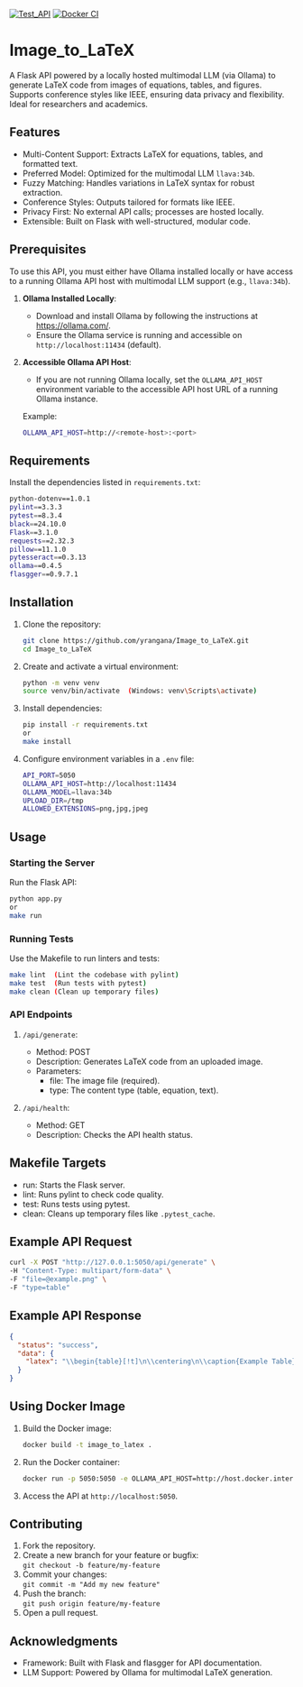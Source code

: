[![Test_API](https://github.com/yrangana/Image_to_LaTeX/actions/workflows/Test_API.yml/badge.svg)](https://github.com/yrangana/Image_to_LaTeX/actions/workflows/Test_API.yml)  [![Docker CI](https://github.com/yrangana/Image_to_LaTeX/actions/workflows/docker-image.yml/badge.svg)](https://github.com/yrangana/Image_to_LaTeX/actions/workflows/docker-image.yml)

# Image_to_LaTeX

A Flask API powered by a locally hosted multimodal LLM (via Ollama) to generate LaTeX code from images of equations, tables, and figures. Supports conference styles like IEEE, ensuring data privacy and flexibility. Ideal for researchers and academics.

## Features

- Multi-Content Support: Extracts LaTeX for equations, tables, and formatted text.
- Preferred Model: Optimized for the multimodal LLM `llava:34b`.
- Fuzzy Matching: Handles variations in LaTeX syntax for robust extraction.
- Conference Styles: Outputs tailored for formats like IEEE.
- Privacy First: No external API calls; processes are hosted locally.
- Extensible: Built on Flask with well-structured, modular code.

## Prerequisites

To use this API, you must either have Ollama installed locally or have access to a running Ollama API host with multimodal LLM support (e.g., `llava:34b`).

1. **Ollama Installed Locally**:
   - Download and install Ollama by following the instructions at https://ollama.com/.
   - Ensure the Ollama service is running and accessible on `http://localhost:11434` (default).

2. **Accessible Ollama API Host**:
   - If you are not running Ollama locally, set the `OLLAMA_API_HOST` environment variable to the accessible API host URL of a running Ollama instance.

   Example:
   ```bash
   OLLAMA_API_HOST=http://<remote-host>:<port>
   ```

## Requirements

Install the dependencies listed in `requirements.txt`:

```bash
python-dotenv==1.0.1  
pylint==3.3.3  
pytest==8.3.4  
black==24.10.0  
Flask==3.1.0  
requests==2.32.3  
pillow==11.1.0  
pytesseract==0.3.13
ollama==0.4.5  
flasgger==0.9.7.1
```

## Installation

1. Clone the repository:  
    ```bash
   git clone https://github.com/yrangana/Image_to_LaTeX.git  
   cd Image_to_LaTeX  
   ```

2. Create and activate a virtual environment:  
    ```bash
   python -m venv venv  
   source venv/bin/activate  (Windows: venv\Scripts\activate)  
    ```

3. Install dependencies:
    ```bash
   pip install -r requirements.txt
   or
   make install
   ``` 

4. Configure environment variables in a `.env` file:  
   ```bash
   API_PORT=5050  
   OLLAMA_API_HOST=http://localhost:11434  
   OLLAMA_MODEL=llava:34b  
   UPLOAD_DIR=/tmp  
   ALLOWED_EXTENSIONS=png,jpg,jpeg 
   ```

## Usage

### Starting the Server

Run the Flask API:
```bash
python app.py
or
make run
```  

### Running Tests

Use the Makefile to run linters and tests:  
```bash
make lint  (Lint the codebase with pylint)  
make test  (Run tests with pytest)  
make clean (Clean up temporary files)  
```

### API Endpoints

1. `/api/generate`:  
   - Method: POST  
   - Description: Generates LaTeX code from an uploaded image.  
   - Parameters:  
     - file: The image file (required).  
     - type: The content type (table, equation, text).  

2. `/api/health`:  
   - Method: GET  
   - Description: Checks the API health status.  

## Makefile Targets

- run: Starts the Flask server.  
- lint: Runs pylint to check code quality.  
- test: Runs tests using pytest.  
- clean: Cleans up temporary files like `.pytest_cache`.  

## Example API Request

```bash
curl -X POST "http://127.0.0.1:5050/api/generate" \  
-H "Content-Type: multipart/form-data" \  
-F "file=@example.png" \  
-F "type=table"
```

## Example API Response

```json
{
  "status": "success",
  "data": {
    "latex": "\\begin{table}[!t]\n\\centering\n\\caption{Example Table}\n\\label{tab:example}\n\\begin{tabular}{|c|c|c|}\n\\hline\nA & B & C \\\\\n\\hline\n1 & 2 & 3 \\\\\n4 & 5 & 6 \\\\\n\\hline\n\\end{tabular}\n\\end{table}"
  }
}
```

## Using Docker Image

1. Build the Docker image:  
   ```bash
   docker build -t image_to_latex .
   ```
2. Run the Docker container:  
   ```bash
   docker run -p 5050:5050 -e OLLAMA_API_HOST=http://host.docker.internal:11434 --name image_to_latex image_to_latex
   ```
3. Access the API at `http://localhost:5050`.

## Contributing

1. Fork the repository.  
2. Create a new branch for your feature or bugfix:  
   `git checkout -b feature/my-feature  `
3. Commit your changes:  
   `git commit -m "Add my new feature"  `
4. Push the branch:  
   `git push origin feature/my-feature  `
5. Open a pull request.  

## Acknowledgments

- Framework: Built with Flask and flasgger for API documentation.
- LLM Support: Powered by Ollama for multimodal LaTeX generation.
